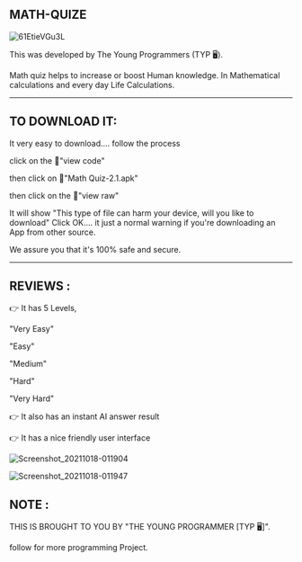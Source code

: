 MATH-QUIZE
------------

![61EtieVGu3L](https://user-images.githubusercontent.com/79866006/137650178-9e3c5aaa-7db8-4ba3-b0a6-0881084ab2b7.png)


This was developed by The Young Programmers (TYP 🖥).

Math quiz helps to increase or boost Human knowledge. In Mathematical calculations and every day Life Calculations. 




_______________________________________________
TO DOWNLOAD IT:
----------------


It very easy to download.... follow the process 

click on the 🔰"view code"

then click on 🔰"Math Quiz-2.1.apk" 

then click on the 🔰"view raw"

It will show "This type of file can harm your device, will you like to download" Click OK.... it just a normal warning if you're downloading an App from other source. 

We assure you that it's 100% safe and secure. 




______________________________________________
REVIEWS :
---------

👉 It has 5 Levels, 

"Very Easy"

"Easy"

"Medium"

"Hard"

"Very Hard"



👉 It also has an instant AI answer result


👉 It has a nice friendly user interface 




![Screenshot_20211018-011904](https://user-images.githubusercontent.com/79866006/137650477-fbd8e1a3-a2ae-4c0a-8886-58ae50a3a912.jpg)




![Screenshot_20211018-011947](https://user-images.githubusercontent.com/79866006/137651330-48d58806-0c5d-4a8d-ac77-242cbdae4341.jpg)




NOTE :
------

THIS IS BROUGHT TO YOU BY "THE YOUNG PROGRAMMER [TYP 🖥]".

follow for more programming Project. 



